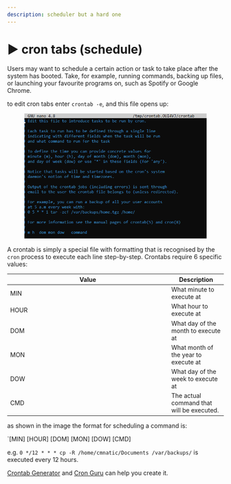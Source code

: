 ```yaml
---
description: scheduler but a hard one
---
```


# ▶️ cron tabs (schedule)

Users may want to schedule a certain action or task to take place after the system has booted. Take, for example, running commands, backing up files, or launching your favourite programs on, such as Spotify or Google Chrome.

to edit cron tabs enter `crontab -e`, and this file opens up:

<figure><img src="../.gitbook/assets/image (2).png" alt=""><figcaption></figcaption></figure>

A crontab is simply a special file with formatting that is recognised by the `cron` process to execute each line step-by-step. Crontabs require 6 specific values:

<table><thead><tr><th width="361">Value</th><th>Description</th></tr></thead><tbody><tr><td>MIN</td><td>What minute to execute at</td></tr><tr><td>HOUR</td><td>What hour to execute at</td></tr><tr><td>DOM</td><td>What day of the month to execute at</td></tr><tr><td>MON</td><td>What month of the year to execute at</td></tr><tr><td>DOW</td><td>What day of the week to execute at</td></tr><tr><td>CMD</td><td>The actual command that will be executed.</td></tr></tbody></table>

as shown in the image the format for scheduling a command is:

\`\[MIN] \[HOUR] \[DOM] \[MON] \[DOW] \[CMD]

e.g. `0 */12 * * * cp -R /home/cmnatic/Documents /var/backups/` is executed every 12 hours.

[Crontab Generator](https://crontab-generator.org/) and [Cron Guru](https://crontab.guru/) can help you create it.

